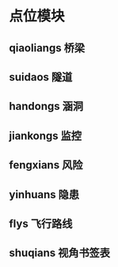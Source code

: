 # 点位模块
## qiaoliangs 桥梁
## suidaos 隧道
## handongs 涵洞
## jiankongs 监控
## fengxians 风险
## yinhuans 隐患
## flys 飞行路线
## shuqians 视角书签表

